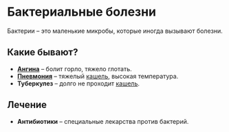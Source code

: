 # Бактериальные болезни

Бактерии – это маленькие микробы, которые иногда вызывают болезни.

## Какие бывают?
- **[Ангина](tonsillitis.md)** – болит горло, тяжело глотать.
- **[Пневмония](pneumonia.md)** – тяжелый [кашель](cough.md), высокая температура.
- **Туберкулез** – долго не проходит [кашель](cough.md).

## Лечение
- **Антибиотики** – специальные лекарства против бактерий.

